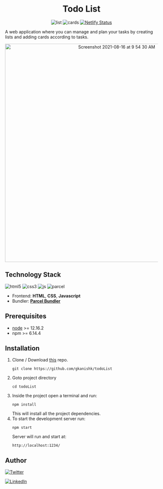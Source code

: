 <p>
    <h1 align="center">Todo List</h1>
    <div align="center">
    <img src="https://img.shields.io/badge/create-list-brightgreenstyle=flat" alt="list"> <img src="https://img.shields.io/badge/add-cards-green?style=flat" alt="cards"> <a href="https://app.netlify.com/sites/musology/deploys"><img src="https://api.netlify.com/api/v1/badges/7646b281-d028-4ca5-88f8-6c9a0e064dee/deploy-status" alt="Netlify Status"></a>
    </div>
</p>

A web application where you can manage and plan your tasks by creating lists and adding cards according to tasks.

<div align="center">
    <img width="720" align="center" alt="Screenshot 2021-08-16 at 9 54 30 AM" src="https://user-images.githubusercontent.com/33570551/129511492-87f2dc3d-bd9f-4117-a609-d06f9ac840a8.png">
    </div>


## Technology Stack
![html5](https://img.shields.io/badge/frontend-html5-orange?style=flat&logo=Html5)
![css3](https://img.shields.io/badge/frontend-css3-blue?style=flat&logo=CSS3)
![js](https://img.shields.io/badge/frontend-js-yellow?style=flat&logo=javaScript)
![parcel](https://img.shields.io/badge/bundler-parcel-07A8DE?style=flat&logo=parcel)

* Frontend: **HTML**, **CSS**, **Javascript**
* Bundler: [**Parcel Bundler**](https://parceljs.org/getting_started.html)

## Prerequisites
* [node](https://nodejs.org/en/) >= 12.16.2
* npm >= 6.14.4

## Installation

1. Clone / Download [this](https://github.com/gkanishk/todoList) repo.
    ```
    git clone https://github.com/gkanishk/todoList
    ```
2. Goto project directory
    ```
    cd todoList
    ```
3. Inside the project open a terminal and run:
    ```
    npm install
    ```
    This will install all the project dependencies.
3. To start the development server run:
    ```
    npm start
    ```
    Server will run and start at:
    ```
    http://localhost:1234/
    ```

## Author
[![Twitter](https://img.shields.io/badge/follow-%40gkanisk__-1DA1F2?style=flat&logo=Twitter)](https://twitter.com/gkanishk_) 

[![LinkedIn](https://img.shields.io/badge/connect-%40Kanishk%20Gupta-%230077B5?style=flat&logo=LinkedIn)](https://www.linkedin.com/in/gkanishk/)
